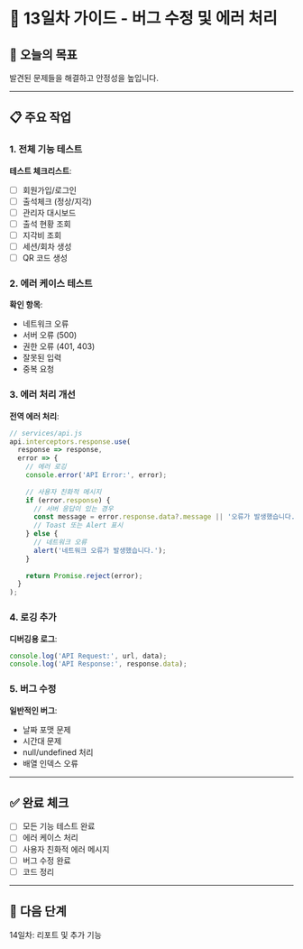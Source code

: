 # 📅 13일차 가이드 - 버그 수정 및 에러 처리

## 🎯 오늘의 목표
발견된 문제들을 해결하고 안정성을 높입니다.

---

## 📋 주요 작업

### 1. 전체 기능 테스트

**테스트 체크리스트**:
- [ ] 회원가입/로그인
- [ ] 출석체크 (정상/지각)
- [ ] 관리자 대시보드
- [ ] 출석 현황 조회
- [ ] 지각비 조회
- [ ] 세션/회차 생성
- [ ] QR 코드 생성

### 2. 에러 케이스 테스트

**확인 항목**:
- 네트워크 오류
- 서버 오류 (500)
- 권한 오류 (401, 403)
- 잘못된 입력
- 중복 요청

### 3. 에러 처리 개선

**전역 에러 처리**:
```javascript
// services/api.js
api.interceptors.response.use(
  response => response,
  error => {
    // 에러 로깅
    console.error('API Error:', error);
    
    // 사용자 친화적 메시지
    if (error.response) {
      // 서버 응답이 있는 경우
      const message = error.response.data?.message || '오류가 발생했습니다.';
      // Toast 또는 Alert 표시
    } else {
      // 네트워크 오류
      alert('네트워크 오류가 발생했습니다.');
    }
    
    return Promise.reject(error);
  }
);
```

### 4. 로깅 추가

**디버깅용 로그**:
```javascript
console.log('API Request:', url, data);
console.log('API Response:', response.data);
```

### 5. 버그 수정

**일반적인 버그**:
- 날짜 포맷 문제
- 시간대 문제
- null/undefined 처리
- 배열 인덱스 오류

---

## ✅ 완료 체크

- [ ] 모든 기능 테스트 완료
- [ ] 에러 케이스 처리
- [ ] 사용자 친화적 에러 메시지
- [ ] 버그 수정 완료
- [ ] 코드 정리

---

## 🌟 다음 단계

14일차: 리포트 및 추가 기능

